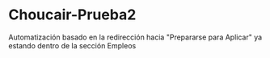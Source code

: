 # Choucair-Prueba2
Automatización basado en la redirección hacia "Prepararse para Aplicar" ya estando dentro de la sección Empleos

